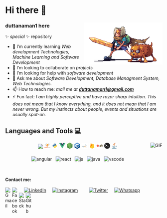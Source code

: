 # Hi there 👋
### duttanaman1 here <code><img  align="right" src="https://github.com/selimdoyranli/selimdoyranli/blob/master/preview.gif" width="250" /></code>
✨ _special_ ✨ repository

- 🌱 I’m currently learning *Web development Technologies, Machine Learning and Software Development*
- 👯 I’m looking to collaborate on *projects*
- 🤔 I’m looking for help with *software development*
- 💬 Ask me about *Software Development, Database Managment System, Web Technologies.*
- 📫 How to reach me: _mail me at **duttanaman1@gmail.com**_
- ⚡ Fun fact:  *I am highly perceptive and have razor sharp intuition. This does not mean that I know everything, and it does not mean that I am never wrong. But my instincts about people, events and situations are usually spot-on.* 

## Languages and Tools :computer:

<p align="center">
<img align="right" alt="GIF" src="https://i.pinimg.com/originals/e4/26/70/e426702edf874b181aced1e2fa5c6cde.gif" height="350" />
  <!-- For more icons please follow  https://github.com/MikeCodesDotNET/ColoredBadges -->
<code><img height="20" src="https://pytorch.org/assets/images/pytorch-logo.png"></code>
<code><img height="20" src="https://raw.githubusercontent.com/github/explore/80688e429a7d4ef2fca1e82350fe8e3517d3494d/topics/tensorflow/tensorflow.png"></code>
<code><img height="20" src="https://raw.githubusercontent.com/github/explore/80688e429a7d4ef2fca1e82350fe8e3517d3494d/topics/python/python.png"></code>
<code><img height="20" src="https://raw.githubusercontent.com/github/explore/80688e429a7d4ef2fca1e82350fe8e3517d3494d/topics/vue/vue.png"></code>
<code><img height="20" src="https://raw.githubusercontent.com/github/explore/80688e429a7d4ef2fca1e82350fe8e3517d3494d/topics/nodejs/nodejs.png"></code>
<code><img height="20" src="https://raw.githubusercontent.com/github/explore/80688e429a7d4ef2fca1e82350fe8e3517d3494d/topics/cpp/cpp.png"></code>
<code><img height="20" src="https://raw.githubusercontent.com/github/explore/80688e429a7d4ef2fca1e82350fe8e3517d3494d/topics/mysql/mysql.png"></code>
<code><img height="20" src="https://raw.githubusercontent.com/github/explore/80688e429a7d4ef2fca1e82350fe8e3517d3494d/topics/firebase/firebase.png"></code>
<code><img height="20" src="https://raw.githubusercontent.com/github/explore/80688e429a7d4ef2fca1e82350fe8e3517d3494d/topics/git/git.png"></code>
<code><img height="20" src="https://raw.githubusercontent.com/github/explore/80688e429a7d4ef2fca1e82350fe8e3517d3494d/topics/terminal/terminal.png"></code>
<code><img height="20" src="https://raw.githubusercontent.com/github/explore/80688e429a7d4ef2fca1e82350fe8e3517d3494d/topics/java/java.png"></code>
</br>
</br>
  <img src="https://github.com/Quadrified/Quadrified/blob/master/assets/svg/dev/frameworks/angular.svg" alt="angular" style="vertical-align:top; margin:4px">
  <img src="https://github.com/Quadrified/Quadrified/blob/master/assets/svg/dev/frameworks/react.svg" alt="react" style="vertical-align:top; margin:4px">
  <img src="https://github.com/Quadrified/Quadrified/blob/master/assets/svg/dev/languages/js.svg" alt="js" style="vertical-align:top; margin:4px">
  <img src="https://github.com/Quadrified/Quadrified/blob/master/assets/svg/dev/languages/java.svg" alt="java" style="vertical-align:top; margin:4px">  
  <img src="https://github.com/Quadrified/Quadrified/blob/master/assets/svg/dev/tools/visualstudio_code.svg" alt="vscode" style="vertical-align:top; margin:4px">
  </p>
</br>

 <p align="left">
 <b>Contact me:</b>
  <br>
  <br>
  <a href="mailto:duttanaman1@gmail.com">
  <img align="left" alt="Gmail" width="22px" src="https://img.icons8.com/fluent/48/000000/gmail.png"/>
</a>&nbsp; &nbsp;
  <a href="https://www.linkedin.com/in/duttanaman1999"><img src="https://github.com/Quadrified/Quadrified/blob/master/assets/my_svgs/linkedin.svg" width="30px" alt="LinkedIn"></a> &nbsp; &nbsp;
  <a href="https://instagram.com/dutta.naman.until_eternity"><img src="https://github.com/Quadrified/Quadrified/blob/master/assets/my_svgs/instagram.svg" width="30px" alt="Instagram"></a> &nbsp; &nbsp;
  <a href="https://www.facebook.com/naman.dutta.54/">
  <img align="left" alt="Facebook" width="22px" src="https://img.icons8.com/android/24/000000/facebook.png"/>
</a>&nbsp; &nbsp;
  <a href="https://twitter.com/dutta_naman"><img src="https://github.com/Quadrified/Quadrified/blob/master/assets/my_svgs/twitter.svg" width="30px" alt="Twitter"></a> &nbsp; &nbsp;
  <a href="https://api.whatsapp.com/send?phone=+917339210265"><img src="https://github.com/Quadrified/Quadrified/blob/master/assets/my_svgs/whatsapp.svg" width="30px" alt="Whatsapp"></a> &nbsp; &nbsp;
  <a href="https://stackoverflow.com/users/10946526/naman-dutta">
  <img align="left" alt="Stack" width="22px" src="https://img.icons8.com/color/48/000000/stackoverflow.png"/>
</a> &nbsp; &nbsp;
  <a href="https://github.com/duttanaman1/">
  <img align="left" alt="Github" width="22px" src="https://img.icons8.com/fluent/48/000000/github.png"/>
</a>&nbsp; &nbsp;
</p>
